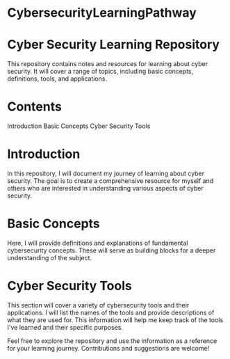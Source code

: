 # CybersecurityLearningPathway
# Cyber Security Learning Repository
This repository contains notes and resources for learning about cyber security. It will cover a range of topics, including basic concepts, definitions, tools, and applications.

# Contents
Introduction
Basic Concepts
Cyber Security Tools

# Introduction
In this repository, I will document my journey of learning about cyber security. The goal is to create a comprehensive resource for myself and others who are interested in understanding various aspects of cyber security.

# Basic Concepts
Here, I will provide definitions and explanations of fundamental cybersecurity concepts. These will serve as building blocks for a deeper understanding of the subject.

# Cyber Security Tools
This section will cover a variety of cybersecurity tools and their applications. I will list the names of the tools and provide descriptions of what they are used for. This information will help me keep track of the tools I've learned and their specific purposes.

Feel free to explore the repository and use the information as a reference for your learning journey. Contributions and suggestions are welcome!
